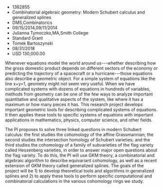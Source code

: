 
* 1362855
* Combinatorial algebraic geometry: Modern Schubert calculus and generalized splines
* DMS,Combinatorics
* 09/15/2014,09/11/2014
* Julianna Tymoczko,MA,Smith College
* Standard Grant
* Tomek Bartoszynski
* 08/31/2018
* USD 130,000.00

Whenever equations model the world around us---whether describing how the gross
domestic product depends on different sectors of the economy or predicting the
trajectory of a spacecraft or a hurricane---those equations also describe a
geometric object. For a simple system of equations like the line x+y=1, geometry
might not seem very useful. When we have complicated systems with dozens of
equations in hundreds of variables, methods from geometry can be one of the few
ways to analyze important quantitative and qualitative aspects of the system,
like where it has a maximum or how many pieces it has. This research project
develops important geometric tools for describing complicated systems of
equations. It then applies these tools to specific systems of equations with
important applications in mathematics, physics, computer science, and other
fields.

The PI proposes to solve three linked questions in modern Schubert calculus: the
first studies the cohomology of the affine Grassmannian; the second studies the
intersection homology of Schubert varieties; and the third studies the
cohomology of a family of subvarieties of the flag variety called Hessenberg
varieties, in order to answer major open questions about the flag variety. To do
this, the PI will use GKM theory, a combinatorial and algebraic algorithm to
describe equivariant cohomology, as well as a recent extension of GKM theory
called generalized splines. The goals of the project will be 1) to develop
theoretical tools and algorithms in generalized splines and 2) to apply these
tools to perform specific computational and combinatorial calculations in the
various cohomology rings we study.
